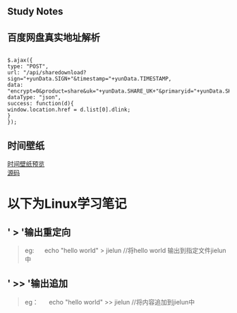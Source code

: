 ## Study Notes

## 百度网盘真实地址解析

<pre><code>
$.ajax({
type: "POST",
url: "/api/sharedownload?sign="+yunData.SIGN+"&amp;timestamp="+yunData.TIMESTAMP,
data: "encrypt=0&amp;product=share&amp;uk="+yunData.SHARE_UK+"&amp;primaryid="+yunData.SHARE_ID+"&amp;fid_list=%5B"+yunData.FS_ID+"%5D",
dataType: "json",
success: function(d){ 
window.location.href = d.list[0].dlink;
}
});
</code></pre>

## 时间壁纸

[时间壁纸预览](https://n0s1gn.github.io/timepaper/)  
[源码](https://github.com/n0s1gn/timepaper)


# 以下为Linux学习笔记

## ' > '输出重定向
>    eg: 
      echo "hello world"  > jielun	 //将hello world 输出到指定文件jielun中

## ' >> '输出追加
>    eg：
      echo "hello world" >> jielun 	 //将内容追加到jielun中
